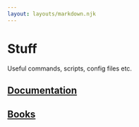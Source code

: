 ```yaml
---
layout: layouts/markdown.njk
---
```


# Stuff

Useful commands, scripts, config files etc.

## [Documentation](doc/)

## [Books](books/)

